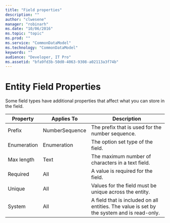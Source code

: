 ```yaml
---
title: "Field properties"
description: ""
author: "clwesene"
manager: "robinarh"
ms.date: "10/06/2016"
ms.topic: "topic"
ms.prod: ""
ms.service: "CommonDataModel"
ms.technology: "CommonDataModel"
keywords: ""
audience: "Developer, IT Pro"
ms.assetid: "bfa9fd3b-50d0-4063-9308-a02113a3f74b"
---
```


# Entity Field Properties

Some field types have additional properties that affect what you can store in the field.

Property | Applies To | Description
--- | --- | ---
Prefix | NumberSequence | The prefix that is used for the number sequence.
Enumeration | Enumeration | The option set type of the field.
Max length | Text | The maximum number of characters in a text field.
Required | All | A value is required for the field.
Unique | All | Values for the field must be unique across the entity.
System | All | A field that is included on all entities. The value is set by the system and is read-only.
